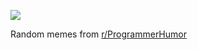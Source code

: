![](https://preview.redd.it/gmynwtywwtke1.png?width=640&crop=smart&auto=webp&s=cadf429e4935de68ee7e85e02514c3c5b7aca3fd)

 Random memes from [r/ProgrammerHumor](https://www.reddit.com/r/ProgrammerHumor/)
